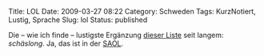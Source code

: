 Title: LOL
Date: 2009-03-27 08:22
Category: Schweden
Tags: KurzNotiert, Lustig, Sprache
Slug: lol
Status: published

Die – wie ich finde – lustigste Ergänzung [dieser
Liste](http://www.fiket.de/2007/07/04/schreiben-wie-mans-spricht/) seit
langem: *schäslong*. Ja, das ist in der
[SAOL](http://www.fiket.de/2009/03/16/saol-online/).

